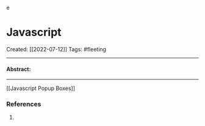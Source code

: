 e

# Javascript
Created:  [[2022-07-12]]
Tags: #fleeting 

---
#### Abstract:


---
[[Javascript Popup Boxes]]












### References
1. 